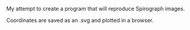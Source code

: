 My attempt to create a program that will reproduce
Spirograph images.

Coordinates are saved as an .svg and plotted in a browser.
